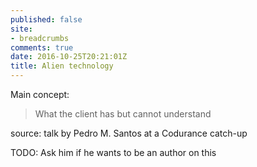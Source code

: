 ```yaml
---
published: false
site:
- breadcrumbs
comments: true
date: 2016-10-25T20:21:01Z
title: Alien technology
---
```


Main concept:

> What the client has but cannot understand

source: talk by Pedro M. Santos at a Codurance catch-up

TODO: Ask him if he wants to be an author on this